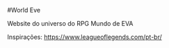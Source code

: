 #World Eve

Website do universo do RPG Mundo de EVA

Inspirações: https://www.leagueoflegends.com/pt-br/